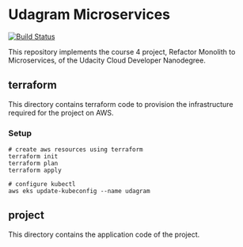 # Udagram Microservices

[![Build Status](https://travis-ci.com/xistz/udagram-microservices.svg?branch=main)](https://travis-ci.com/xistz/udagram-microservices)

This repository implements the course 4 project, Refactor Monolith to Microservices, of the Udacity Cloud Developer Nanodegree.

## terraform

This directory contains terraform code to provision the infrastructure required for the project on AWS.

### Setup

```shell
# create aws resources using terraform
terraform init
terraform plan
terraform apply

# configure kubectl
aws eks update-kubeconfig --name udagram
```

## project

This directory contains the application code of the project.
